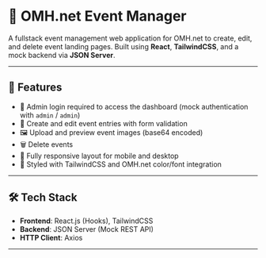 # 🎉 OMH.net Event Manager

A fullstack event management web application for OMH.net to create, edit, and delete event landing pages. Built using **React**, **TailwindCSS**, and a mock backend via **JSON Server**.

---

## 🚀 Features

- 🔐 Admin login required to access the dashboard (mock authentication with `admin` / `admin`)
- 📝 Create and edit event entries with form validation
- 🖼️ Upload and preview event images (base64 encoded)
- 🗑️ Delete events
- 📱 Fully responsive layout for mobile and desktop
- 🎨 Styled with TailwindCSS and OMH.net color/font integration

---

## 🛠️ Tech Stack

- **Frontend**: React.js (Hooks), TailwindCSS
- **Backend**: JSON Server (Mock REST API)
- **HTTP Client**: Axios

---
